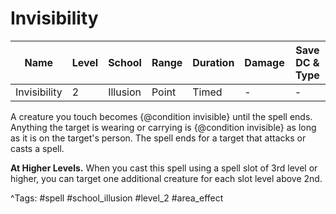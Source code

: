 # Invisibility

| Name | Level | School | Range | Duration | Damage | Save DC & Type |
|------|-------|--------|-------|----------|--------|----------------|
| Invisibility | 2 | Illusion | Point | Timed | - | - |

A creature you touch becomes {@condition invisible} until the spell ends. Anything the target is wearing or carrying is {@condition invisible} as long as it is on the target's person. The spell ends for a target that attacks or casts a spell.

**At Higher Levels.** When you cast this spell using a spell slot of 3rd level or higher, you can target one additional creature for each slot level above 2nd.

^Tags: #spell #school_illusion #level_2 #area_effect